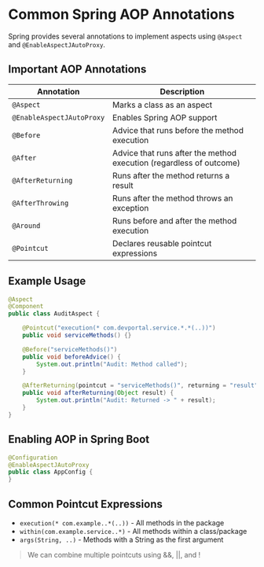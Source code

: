 # Common Spring AOP Annotations

Spring provides several annotations to implement aspects using `@Aspect` and `@EnableAspectJAutoProxy`.

## Important AOP Annotations

| Annotation     | Description |
|----------------|-------------|
| `@Aspect`      | Marks a class as an aspect |
| `@EnableAspectJAutoProxy` | Enables Spring AOP support |
| `@Before`      | Advice that runs before the method execution |
| `@After`       | Advice that runs after the method execution (regardless of outcome) |
| `@AfterReturning` | Runs after the method returns a result |
| `@AfterThrowing` | Runs after the method throws an exception |
| `@Around`      | Runs before and after the method execution |
| `@Pointcut`    | Declares reusable pointcut expressions |

## Example Usage

```java
@Aspect
@Component
public class AuditAspect {

    @Pointcut("execution(* com.devportal.service.*.*(..))")
    public void serviceMethods() {}

    @Before("serviceMethods()")
    public void beforeAdvice() {
        System.out.println("Audit: Method called");
    }

    @AfterReturning(pointcut = "serviceMethods()", returning = "result")
    public void afterReturning(Object result) {
        System.out.println("Audit: Returned -> " + result);
    }
}
```

## Enabling AOP in Spring Boot

```java
@Configuration
@EnableAspectJAutoProxy
public class AppConfig {
}
```

## Common Pointcut Expressions

- `execution(* com.example..*(..))` - All methods in the package
- `within(com.example.service..*)` - All methods within a class/package
- `args(String, ..)` - Methods with a String as the first argument

> We can combine multiple pointcuts using &&, ||, and !